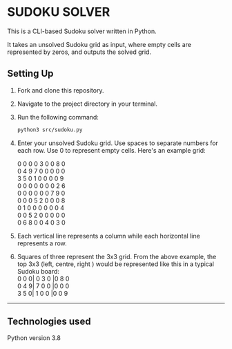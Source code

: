 # SUDOKU SOLVER
This is a CLI-based Sudoku solver written in Python.

It takes an unsolved Sudoku grid as input, where empty cells are represented by zeros, and outputs the solved grid.

## Setting Up
1. Fork and clone this repository.
2. Navigate to the project directory in your terminal.
3. Run the following command:
   ```bash
   python3 src/sudoku.py
4. Enter your unsolved Sudoku grid. Use spaces to separate numbers for each row. Use 0 to represent empty cells. Here's an example grid:<br>

    0 0 0 0 3 0 0 8 0 <br>
    0 4 9 7 0 0 0 0 0 <br>
    3 5 0 1 0 0 0 0 9 <br>
    0 0 0 0 0 0 0 2 6 <br>
    0 0 0 0 0 0 7 9 0 <br>
    0 0 0 5 2 0 0 0 8 <br>
    0 1 0 0 0 0 0 0 4 <br>
    0 0 5 2 0 0 0 0 0 <br>
    0 6 8 0 0 4 0 3 0 <br>

5. Each vertical line represents a column while each horizontal line represents a row.

6. Squares of three represent the 3x3 grid. From the above example, the top 3x3 (left, centre, right ) would be represented like this in a typical Sudoku board: <br>
    0 0 0| 0 3 0 |0 8 0 <br>
    0 4 9| 7 0 0 |0 0 0 <br>
    3 5 0| 1 0 0 |0 0 9 <br>
    
---

## Technologies used
Python version 3.8

